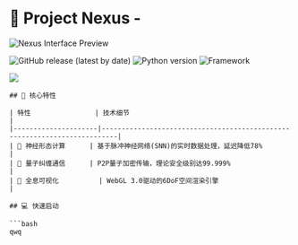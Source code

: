 # 🚀 Project Nexus -

![Nexus Interface Preview](https://via.placeholder.com/800x400/0d1117/3a3d47?text=Nexus+Core+Interface)

![GitHub release (latest by date)](https://img.shields.io/github/v/release/yourname/nexus?color=00f7ff&label=VERSION&style=flat-square)
![Python version](https://img.shields.io/badge/Python-3.12+-3776AB?style=flat-square&logo=python)
![Framework](https://img.shields.io/badge/Framework-QuantumAI-7A00FF?style=flat-square)


<img src="https://via.placeholder.com/600x300/0d1117/3a3d47?text=GALACTIC+STAR+MAP" />

```
## 🌟 核心特性

| 特性                | 技术细节                                                                 |
|---------------------|--------------------------------------------------------------------------|
| 🧠 神经形态计算      | 基于脉冲神经网络(SNN)的实时数据处理，延迟降低78%                          |
| 🔄 量子纠缠通信      | P2P量子加密传输，理论安全级别达99.999%                                  |
| 🌌 全息可视化          | WebGL 3.0驱动的6DoF空间渲染引擎                                         |

## 💻 快速启动

```bash
qwq



```
